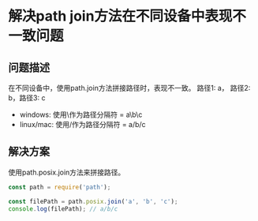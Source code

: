 # 解决path join方法在不同设备中表现不一致问题

## 问题描述

在不同设备中，使用path.join方法拼接路径时，表现不一致。
路径1: a， 路径2: b，路径3: c
- windows: 使用\作为路径分隔符 = a\b\c
- linux/mac: 使用/作为路径分隔符 = a/b/c

## 解决方案

使用path.posix.join方法来拼接路径。

```javascript
const path = require('path');

const filePath = path.posix.join('a', 'b', 'c');
console.log(filePath); // a/b/c
```

